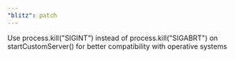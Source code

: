 ```yaml
---
"blitz": patch
---
```


Use process.kill("SIGINT") instead of process.kill("SIGABRT") on startCustomServer() for better compatibility with operative systems
